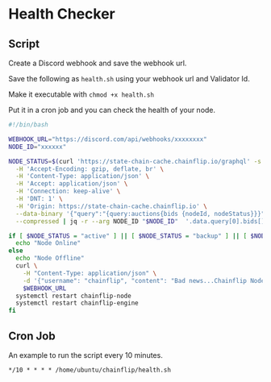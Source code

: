 # Health Checker

## Script

Create a Discord webhook and save the webhook url.

Save the following as `health.sh` using your webhook url and Validator Id.

Make it executable with `chmod +x health.sh`

Put it in a cron job and you can check the health of your node.

```bash
#!/bin/bash

WEBHOOK_URL="https://discord.com/api/webhooks/xxxxxxxx"
NODE_ID="xxxxxx"

NODE_STATUS=$(curl 'https://state-chain-cache.chainflip.io/graphql' -s \
  -H 'Accept-Encoding: gzip, deflate, br' \
  -H 'Content-Type: application/json' \
  -H 'Accept: application/json' \
  -H 'Connection: keep-alive' \
  -H 'DNT: 1' \
  -H 'Origin: https://state-chain-cache.chainflip.io' \
  --data-binary '{"query":"{query:auctions{bids {nodeId, nodeStatus}}}"}' \
  --compressed | jq -r --arg NODE_ID "$NODE_ID"  '.data.query[0].bids[] | select(.nodeId==$NODE_ID) | .nodeStatus')

if [ $NODE_STATUS = "active" ] || [ $NODE_STATUS = "backup" ] || [ $NODE_STATUS = "online" ]; then
  echo "Node Online"
else
  echo "Node Offline"
  curl \
    -H "Content-Type: application/json" \
    -d '{"username": "chainflip", "content": "Bad news...Chainflip Node '"$NODE_ID"' is offline!"}' \
    $WEBHOOK_URL
  systemctl restart chainflip-node
  systemctl restart chainflip-engine
fi
```

## Cron Job

An example to run the script every 10 minutes.

```
*/10 * * * * /home/ubuntu/chainflip/health.sh
```
